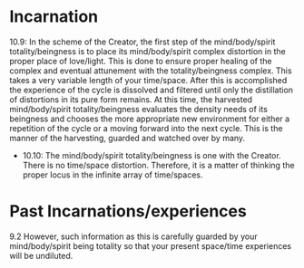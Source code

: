 # Incarnation
10.9: In the scheme of the Creator, the first step of the mind/body/spirit totality/beingness is to place its mind/body/spirit complex distortion in the proper place of love/light. This is done to ensure proper healing of the complex and eventual attunement with the totality/beingness complex. This takes a very variable length of your time/space. After this is accomplished the experience of the cycle is dissolved and filtered until only the distillation of distortions in its pure form remains. At this time, the harvested mind/body/spirit totality/beingness evaluates the density needs of its beingness and chooses the more appropriate new environment for either a repetition of the cycle or a moving forward into the next cycle. This is the manner of the harvesting, guarded and watched over by many.
- 10.10: The mind/body/spirit totality/beingness is one with the Creator. There is no time/space distortion. Therefore, it is a matter of thinking the proper locus in the infinite array of time/spaces.
# Past Incarnations/experiences
9.2 However, such information as this is carefully guarded by your mind/body/spirit being totality so that your present space/time experiences will be undiluted.

